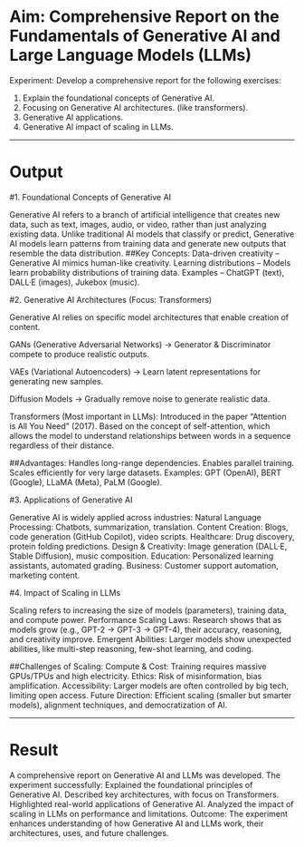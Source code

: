 # Aim:	Comprehensive Report on the Fundamentals of Generative AI and Large Language Models (LLMs)
Experiment:
Develop a comprehensive report for the following exercises:
1.	Explain the foundational concepts of Generative AI. 
2.	Focusing on Generative AI architectures. (like transformers).
3.	Generative AI applications.
4.	Generative AI impact of scaling in LLMs.
________________________________________
# Output
#1.	Foundational Concepts of Generative AI

Generative AI refers to a branch of artificial intelligence that creates new data, such as text, images, audio, or video, rather than just analyzing existing data. Unlike traditional AI models that classify or predict, Generative AI models learn patterns from training data and generate new outputs that resemble the data distribution.
##Key Concepts:
Data-driven creativity – Generative AI mimics human-like creativity.
Learning distributions – Models learn probability distributions of training data.
Examples – ChatGPT (text), DALL·E (images), Jukebox (music).

#2. Generative AI Architectures (Focus: Transformers)

Generative AI relies on specific model architectures that enable creation of content.

GANs (Generative Adversarial Networks) → Generator & Discriminator compete to produce realistic outputs.

VAEs (Variational Autoencoders) → Learn latent representations for generating new samples.

Diffusion Models → Gradually remove noise to generate realistic data.

Transformers (Most important in LLMs):
Introduced in the paper “Attention is All You Need” (2017).
Based on the concept of self-attention, which allows the model to understand relationships between words in a sequence regardless of their distance.

##Advantages:
Handles long-range dependencies.
Enables parallel training.
Scales efficiently for very large datasets.
Examples: GPT (OpenAI), BERT (Google), LLaMA (Meta), PaLM (Google).

#3. Applications of Generative AI

Generative AI is widely applied across industries:
Natural Language Processing: Chatbots, summarization, translation. 
Content Creation: Blogs, code generation (GitHub Copilot), video scripts.
Healthcare: Drug discovery, protein folding predictions.
Design & Creativity: Image generation (DALL·E, Stable Diffusion), music composition.
Education: Personalized learning assistants, automated grading.
Business: Customer support automation, marketing content.

#4. Impact of Scaling in LLMs

Scaling refers to increasing the size of models (parameters), training data, and compute power.
Performance Scaling Laws: Research shows that as models grow (e.g., GPT-2 → GPT-3 → GPT-4), their accuracy, reasoning, and creativity improve.
Emergent Abilities: Larger models show unexpected abilities, like multi-step reasoning, few-shot learning, and coding.

##Challenges of Scaling:
Compute & Cost: Training requires massive GPUs/TPUs and high electricity.
Ethics: Risk of misinformation, bias amplification.
Accessibility: Larger models are often controlled by big tech, limiting open access.
Future Direction: Efficient scaling (smaller but smarter models), alignment techniques, and democratization of AI.

________________________________________
# Result
A comprehensive report on Generative AI and LLMs was developed. The experiment successfully:
Explained the foundational principles of Generative AI.
Described key architectures, with focus on Transformers.
Highlighted real-world applications of Generative AI.
Analyzed the impact of scaling in LLMs on performance and limitations.
Outcome: The experiment enhances understanding of how Generative AI and LLMs work, their architectures, uses, and future challenges.
